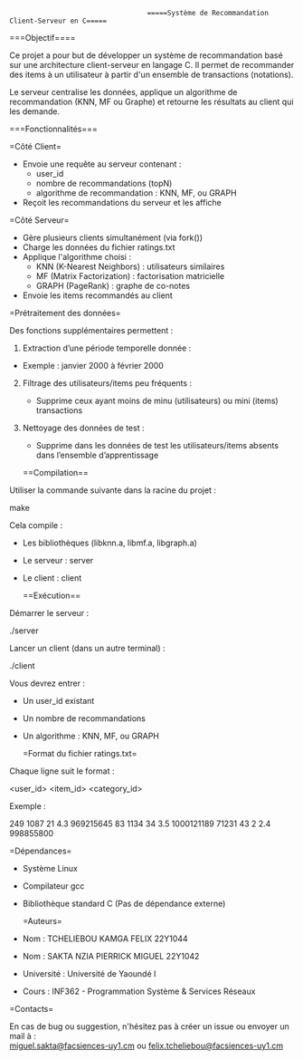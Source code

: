                                       =====Système de Recommandation Client-Serveur en C=====

 ===Objectif====

Ce projet a pour but de développer un système de recommandation basé sur une architecture client-serveur en langage C. Il permet de recommander des items à un utilisateur à partir d'un ensemble de transactions (notations).

Le serveur centralise les données, applique un algorithme de recommandation (KNN, MF ou Graphe) et retourne les résultats au client qui les demande.

 

 ===Fonctionnalités===

  =Côté Client=

- Envoie une requête au serveur contenant :
  - user_id
  - nombre de recommandations (topN)
  - algorithme de recommandation : KNN, MF, ou GRAPH
- Reçoit les recommandations du serveur et les affiche

 =Côté Serveur=

- Gère plusieurs clients simultanément (via fork())
- Charge les données du fichier ratings.txt
- Applique l'algorithme choisi :
  - KNN (K-Nearest Neighbors) : utilisateurs similaires
  - MF (Matrix Factorization) : factorisation matricielle
  - GRAPH (PageRank) : graphe de co-notes
- Envoie les items recommandés au client

 =Prétraitement des données=

Des fonctions supplémentaires permettent :

1.  Extraction d’une période temporelle donnée :
   - Exemple : janvier 2000 à février 2000

2. Filtrage des utilisateurs/items peu fréquents :
   - Supprime ceux ayant moins de minu (utilisateurs) ou mini (items) transactions

3. Nettoyage des données de test :
   - Supprime dans les données de test les utilisateurs/items absents dans l’ensemble d’apprentissage

   ==Compilation==

Utiliser la commande suivante dans la racine du projet :

make

Cela compile :
- Les bibliothèques (libknn.a, libmf.a, libgraph.a)
- Le serveur : server
- Le client : client

  ==Exécution==

Démarrer le serveur :

./server

Lancer un client (dans un autre terminal) :

./client

Vous devrez entrer :
- Un user_id existant
- Un nombre de recommandations
- Un algorithme : KNN, MF, ou GRAPH

  =Format du fichier ratings.txt=

Chaque ligne suit le format :

<user_id> <item_id> <category_id> <rating> <timestamp>

Exemple :

249 1087 21 4.3 969215645
83 1134 34 3.5 1000121189
71231 43 2 2.4 998855800

  =Dépendances=

- Système Linux
- Compilateur gcc
- Bibliothèque standard C (Pas de dépendance externe)

  =Auteurs=
  
- Nom : TCHELIEBOU KAMGA FELIX         22Y1044
- Nom : SAKTA NZIA PIERRICK MIGUEL     22Y1042
- Université : Université de Yaoundé I
- Cours : INF362 - Programmation Système & Services Réseaux

 =Contacts=

En cas de bug ou suggestion, n'hésitez pas à créer un issue ou envoyer un mail à :  
 miguel.sakta@facsiences-uy1.cm ou felix.tcheliebou@facsiences-uy1.cm
